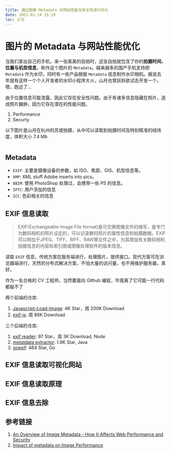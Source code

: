 ```yaml
---
title: 通过图像 Metadata 对网站性能与安全性进行优化
date: 2021-01-14 15:19
loc: 义乌
---
```


#  图片的 Metadata 与网站性能优化

当我们拿出自己的手机，来一张美美的自拍时，这张自拍就包含了你的**拍摄时间、位置与机型信息**，称作这个图片的 `Metadata`。越来越多的国产手机支持把 `Metadata` 作为水印，同时有一些产品根据 `Metadata` 信息制作水印相机。据说去年就有这样一个个人开发者的水印小程序大火，山月也曾跃跃欲试去开发一个。嗯，跑远了...

由于位置信息可能泄露，因此它存在安全性问题。由于有诸多信息隐藏在照片，造成照片臃肿，因为它存在潜在的性能问题。

1. Performance
1. Securty

以下图片是山月在杭州的苏堤拍摄，从中可以读取到拍摄时间及特别精准的经纬度，体积大小 7.4 Mb

![]()

## Metadata

+ `EXIF`: 主要是摄像设备的参数，如 ISO、焦距、GIS、机型信息等。
+ `XMP`: XML stuff Adobe inserts into pics。
+ `8BIM`: 使用 PhotoShop 处理过，会携带一些 PS 的信息。
+ `IPTC`: 用户添加的信息
+ `ICC`: 色彩相关的信息

## EXIF 信息读取

> EXIF(Exchangeable Image File format)是可交换图像文件的缩写，是专门为数码相机的照片设定的，可以记录数码照片的属性信息和拍摄数据。EXIF可以附加于JPEG、TIFF、RIFF、RAW等文件之中，为其增加有关数码相机拍摄信息的内容和索引图或图像处理软件的版本信息。

读取 `EXIF` 信息，传统方案在服务端进行，处理图片，提供接口。现代方案可在浏览器端进行，天然的分布式解决方案，不怕大量的访问量，也不用维护服务器，真好。

作为一名合格的 CV 工程师，当然要面向 Github 编程，毕竟离了它可能一行代码都敲不了

两个前端的仓库:

1. [Javascript-Load-Image](https://github.com/blueimp/JavaScript-Load-Image): 4K Star，周 200K Download
1. [exif-js](https://www.npmjs.com/package/exif-js): 周 86K Download

三个后端的仓库:

1. [exif reader](https://github.com/devongovett/exif-reader): 97 Star，周 3K Download, Node
1. [metatdata extractor](https://github.com/drewnoakes/metadata-extractor): 1.8K Star, Java
1. [goexif](https://github.com/rwcarlsen/goexif): 464 Star, Go

## EXIF 信息读取可视化网站

## EXIF 信息读取原理

## EXIF 信息去除

## 参考链接

1. [An Overview of Image Metadata - How It Affects Web Performance and Security](https://www.keycdn.com/blog/image-metadata)
1. [Impact of metadata on Image Performance](https://dexecure.com/blog/impact-of-metadata-on-image-performance/)